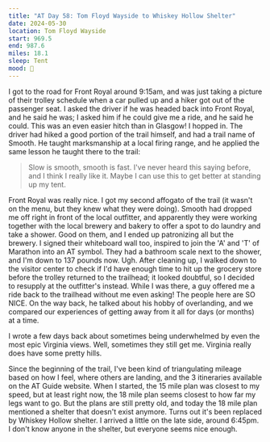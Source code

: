 ```yaml
---
title: "AT Day 58: Tom Floyd Wayside to Whiskey Hollow Shelter"
date: 2024-05-30
location: Tom Floyd Wayside
start: 969.5
end: 987.6
miles: 18.1
sleep: Tent
mood: 🙂
---
```

I got to the road for Front Royal around 9:15am, and was just taking a picture of their trolley schedule when a car pulled up and a hiker got out of the passenger seat. I asked the driver if he was headed back into Front Royal, and he said he was; I asked him if he could give me a ride, and he said he could. This was an even easier hitch than in Glasgow! I hopped in. The driver had hiked a good portion of the trail himself, and had a trail name of Smooth. He taught marksmanship at a local firing range, and he applied the same lesson he taught there to the trail:
> Slow is smooth, smooth is fast.
I've never heard this saying before, and I think I really like it. Maybe I can use this to get better at standing up my tent.

Front Royal was really nice. I got my second affogato of the trail (it wasn't on the menu, but they knew what they were doing). Smooth had dropped me off right in front of the local outfitter, and apparently they were working together with the local brewery and bakery to offer a spot to do laundry and take a shower. Good on them, and I ended up patronizing all but the brewery. I signed their whiteboard wall too, inspired to join the 'A' and 'T' of Marathon into an AT symbol. They had a bathroom scale next to the shower, and I'm down to 137 pounds now. Ugh. After cleaning up, I walked down to the visitor center to check if I'd have enough time to hit up the grocery store before the trolley returned to the trailhead; it looked doubtful, so I decided to resupply at the outfitter's instead. While I was there, a guy offered me a ride back to the trailhead without me even asking! The people here are SO NICE. On the way back, he talked about his hobby of overlanding, and we compared our experiences of getting away from it all for days (or months) at a time.

I wrote a few days back about sometimes being underwhelmed by even the most epic Virginia views. Well, sometimes they still get me. Virginia really does have some pretty hills.

Since the beginning of the trail, I've been kind of triangulating mileage based on how I feel, where others are landing, and the 3 itineraries available on the AT Guide website. When I started, the 15 mile plan was closest to my speed, but at least right now, the 18 mile plan seems closest to how far my legs want to go. But the plans are still pretty old, and today the 18 mile plan mentioned a shelter that doesn't exist anymore. Turns out it's been replaced by Whiskey Hollow shelter. I arrived a little on the late side, around 6:45pm. I don't know anyone in the shelter, but everyone seems nice enough.
